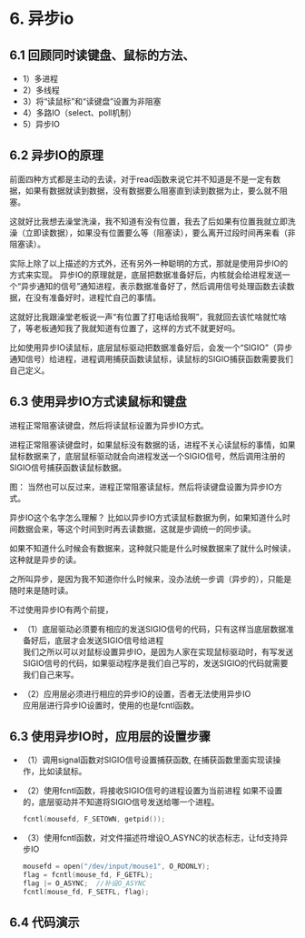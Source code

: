 # 6. 异步io	

## 6.1 回顾同时读键盘、鼠标的方法、

+ 1）多进程
+ 2）多线程
+ 3）将“读鼠标”和“读键盘”设置为非阻塞
+ 4）多路IO（select、poll机制）
+ 5）异步IO

## 6.2 异步IO的原理

前面四种方式都是主动的去读，对于read函数来说它并不知道是不是一定有数据，如果有数据就读到数据，没有数据要么阻塞直到读到数据为止，要么就不阻塞。

这就好比我想去澡堂洗澡，我不知道有没有位置，我去了后如果有位置我就立即洗澡（立即读数据），如果没有位置要么等（阻塞读），要么离开过段时间再来看（非阻塞读）。

实际上除了以上描述的方式外，还有另外一种聪明的方式，那就是使用异步IO的方式来实现。
异步IO的原理就是，底层把数据准备好后，内核就会给进程发送一个“异步通知的信号”通知进程，表示数据准备好了，然后调用信号处理函数去读数据，在没有准备好时，进程忙自己的事情。

这就好比我跟澡堂老板说一声“有位置了打电话给我啊”，我就回去该忙啥就忙啥了，等老板通知我了我就知道有位置了，这样的方式不就更好吗。

比如使用异步IO读鼠标，底层鼠标驱动把数据准备好后，会发一个“SIGIO”（异步通知信号）给进程，进程调用捕获函数读鼠标，读鼠标的SIGIO捕获函数需要我们自己定义。

## 6.3 使用异步IO方式读鼠标和键盘

进程正常阻塞读键盘，然后将读鼠标设置为异步IO方式。

进程正常阻塞读键盘时，如果鼠标没有数据的话，进程不关心读鼠标的事情，如果鼠标数据来了，底层鼠标驱动就会向进程发送一个SIGIO信号，然后调用注册的SIGIO信号捕获函数读鼠标数据。

图：
当然也可以反过来，进程正常阻塞读鼠标，然后将读键盘设置为异步IO方式。

异步IO这个名字怎么理解？
比如以异步IO方式读鼠标数据为例，如果知道什么时间数据会来，等这个时间到时再去读数据，这就是步调统一的同步读。

如果不知道什么时候会有数据来，这种就只能是什么时候数据来了就什么时候读，这种就是异步的读。

之所叫异步，是因为我不知道你什么时候来，没办法统一步调（异步的），只能是随时来是随时读。

不过使用异步IO有两个前提，

+ （1）底层驱动必须要有相应的发送SIGIO信号的代码，只有这样当底层数据准备好后，底层才会发送SIGIO信号给进程  
  我们之所以可以对鼠标设置异步IO，是因为人家在实现鼠标驱动时，有写发送SIGIO信号的代码，如果驱动程序是我们自己写的，发送SIGIO的代码就需要我们自己来写。

+ （2）应用层必须进行相应的异步IO的设置，否者无法使用异步IO  
  应用层进行异步IO设置时，使用的也是fcntl函数。

## 6.3 使用异步IO时，应用层的设置步骤

+ （1）调用signal函数对SIGIO信号设置捕获函数, 在捕获函数里面实现读操作，比如读鼠标。
+ （2）使用fcntl函数，将接收SIGIO信号的进程设置为当前进程
  如果不设置的，底层驱动并不知道将SIGIO信号发送给哪一个进程。

  ```c
  fcntl(mousefd, F_SETOWN, getpid());
  ```

+ （3）使用fcntl函数，对文件描述符增设O_ASYNC的状态标志，让fd支持异步IO

  ```c
  mousefd = open("/dev/input/mouse1", O_RDONLY);
  flag = fcntl(mouse_fd, F_GETFL);
  flag |= O_ASYNC;  //补设O_ASYNC
  fcntl(mouse_fd, F_SETFL, flag);

## 6.4 代码演示
